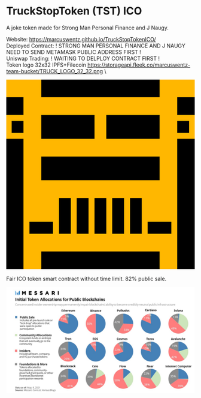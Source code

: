 # TruckStopToken (TST) ICO

A joke token made for Strong Man Personal Finance and J Naugy.

Website: https://marcuswentz.github.io/TruckStopTokenICO/ \
Deployed Contract: ! STRONG MAN PERSONAL FINANCE AND J NAUGY NEED TO SEND METAMASK PUBLIC ADDRESS FIRST !\
Uniswap Trading: ! WAITING TO DELPLOY CONTRACT FIRST !\
Token logo 32x32 IPFS+Filecoin https://storageapi.fleek.co/marcuswentz-team-bucket/TRUCK_LOGO_32_32.png \

<img src="https://github.com/MarcusWentz/TruckStopTokenICO/blob/main/images/TRUCK.png" alt="ICO"/>

Fair ICO token smart contract without time limit. 82% public sale. 

<img src="https://github.com/MarcusWentz/TruckStopTokenICO/blob/main/images/FAIR_ICO_80_PERCENT.jpg" alt="ICO"/>
